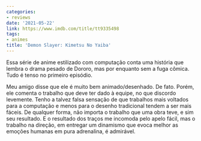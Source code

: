 ```yaml
---
categories:
- reviews
date: '2021-05-22'
link: https://www.imdb.com/title/tt9335498
tags:
- animes
title: 'Demon Slayer: Kimetsu No Yaiba'
---
```


Essa série de anime estilizado com computação conta uma história que lembra o drama pesado de Dororo, mas por enquanto sem a fuga cômica. Tudo é tenso no primeiro episódio.

Meu amigo disse que ele é muito bem animado/desenhado. De fato. Porém, ele comenta o trabalho que deve ter dado à equipe, no que discordo levemente. Tenho a talvez falsa sensação de que trabalhos mais voltados para a computação e menos para o desenho tradicional tendem a ser mais fáceis. De qualquer forma, não importa o trabalho que uma obra teve, e sim seu resultado. E o resultado dos traços me incomoda pelo apelo fácil, mas o trabalho na direção, em entregar um dinamismo que evoca melhor as emoções humanas em pura adrenalina, é admirável.
